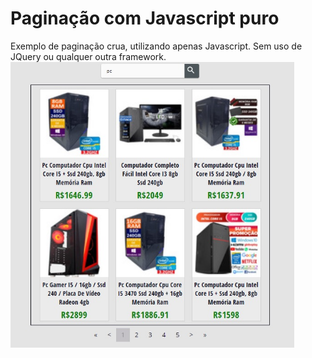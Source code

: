 # Paginação com Javascript puro
Exemplo de paginação crua, utilizando apenas Javascript. Sem uso de JQuery ou qualquer outra framework.
<img src="pics/img.jpg" width=90%>
